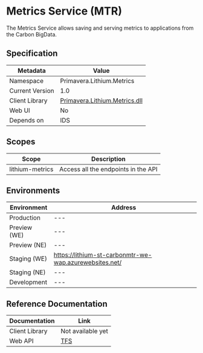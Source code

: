 # Metrics Service (MTR)

The Metrics Service allows saving and serving metrics to applications from the Carbon BigData.

## Specification

| Metadata | Value |
| - | - |
| Namespace | Primavera.Lithium.Metrics |
| Current Version | 1.0 |
| Client Library | [Primavera.Lithium.Metrics.dll](http://nuget.primaverabss.com:82/feeds/public-lithium-general/Primavera.Lithium.Metrics/) |
| Web UI | No |
| Depends on | IDS

## Scopes

| Scope | Description |
| - | - |
| lithium-metrics | Access all the endpoints in the API |

## Environments

| Environment | Address |
| - | - |
| Production | --- |
| Preview (WE) | --- |
| Preview (NE) | --- |
| Staging (WE) | <https://lithium-st-carbonmtr-we-wap.azurewebsites.net/> |
| Staging (NE) | --- |
| Development | --- |

## Reference Documentation

| Documentation | Link |
| - | - |
| Client Library | Not available yet |
| Web API | [TFS](https://tfs.primaverabss.com/tfs/P.TEC.Elevation/Lithium/_versionControl?path=%24%2FLithium%2FMicroservices%2FCarbon%2FMTR%2FMainline%2Freadme.md&version=T&_a=preview) |
